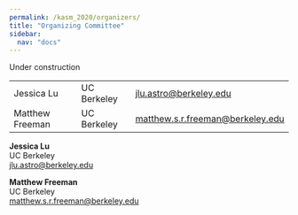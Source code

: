 ```yaml
---
permalink: /kasm_2020/organizers/
title: "Organizing Committee"
sidebar:
  nav: "docs"
---
```


Under construction

|  |  |  |
|------| ----------- | ---|
| Jessica Lu | UC Berkeley | jlu.astro@berkeley.edu |
| Matthew Freeman | UC Berkeley | matthew.s.r.freeman@berkeley.edu |

**Jessica Lu**  
UC Berkeley  
jlu.astro@berkeley.edu

**Matthew Freeman**  
UC Berkeley  
matthew.s.r.freeman@berkeley.edu